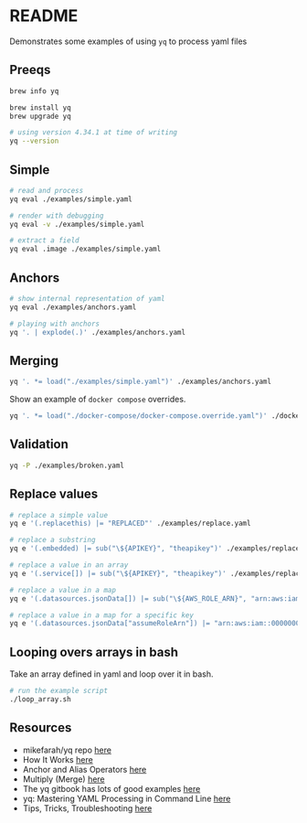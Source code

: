 # README

Demonstrates some examples of using `yq` to process yaml files  

## Preeqs

```sh
brew info yq

brew install yq
brew upgrade yq

# using version 4.34.1 at time of writing
yq --version 
```

## Simple

```sh
# read and process
yq eval ./examples/simple.yaml 

# render with debugging 
yq eval -v ./examples/simple.yaml   

# extract a field
yq eval .image ./examples/simple.yaml 
```

## Anchors

```sh
# show internal representation of yaml
yq eval ./examples/anchors.yaml

# playing with anchors
yq '. | explode(.)' ./examples/anchors.yaml  
```

## Merging

```sh
yq '. *= load("./examples/simple.yaml")' ./examples/anchors.yaml
```

Show an example of `docker compose` overrides.  

```sh
yq '. *= load("./docker-compose/docker-compose.override.yaml")' ./docker-compose/docker-compose.yaml
```

## Validation

```sh
yq -P ./examples/broken.yaml                
```

## Replace values

```sh
# replace a simple value
yq e '(.replacethis) |= "REPLACED"' ./examples/replace.yaml

# replace a substring
yq e '(.embedded) |= sub("\${APIKEY}", "theapikey")' ./examples/replace.yaml

# replace a value in an array
yq e '(.service[]) |= sub("\${APIKEY}", "theapikey")' ./examples/replace.yaml

# replace a value in a map
yq e '(.datasources.jsonData[]) |= sub("\${AWS_ROLE_ARN}", "arn:aws:iam::0000000000000:role/myrole")' ./examples/replace.yaml

# replace a value in a map for a specific key
yq e '(.datasources.jsonData["assumeRoleArn"]) |= "arn:aws:iam::0000000000000:role/myrole"' ./examples/replace.yaml
```

## Looping overs arrays in bash

Take an array defined in yaml and loop over it in bash.

```sh
# run the example script
./loop_array.sh
```

## Resources

* mikefarah/yq repo [here](https://github.com/mikefarah/yq)
* How It Works [here](https://mikefarah.gitbook.io/yq/how-it-works)
* Anchor and Alias Operators [here](https://mikefarah.gitbook.io/yq/operators/anchor-and-alias-operators)
* Multiply (Merge) [here](https://mikefarah.gitbook.io/yq/operators/multiply-merge)
* The yq gitbook has lots of good examples [here](https://mikefarah.gitbook.io/yq/upgrading-from-v3)
* yq: Mastering YAML Processing in Command Line [here](https://towardsdatascience.com/yq-mastering-yaml-processing-in-command-line-e1ff5ebc0823)
* Tips, Tricks, Troubleshooting [here](https://mikefarah.gitbook.io/yq/usage/tips-and-tricks)  
